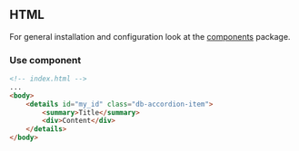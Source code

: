 ## HTML

For general installation and configuration look at the [components](https://www.npmjs.com/package/@db-ui/components) package.

### Use component

```html index.html
<!-- index.html -->
...
<body>
	<details id="my_id" class="db-accordion-item">
		<summary>Title</summary>
		<div>Content</div>
	</details>
</body>
```
